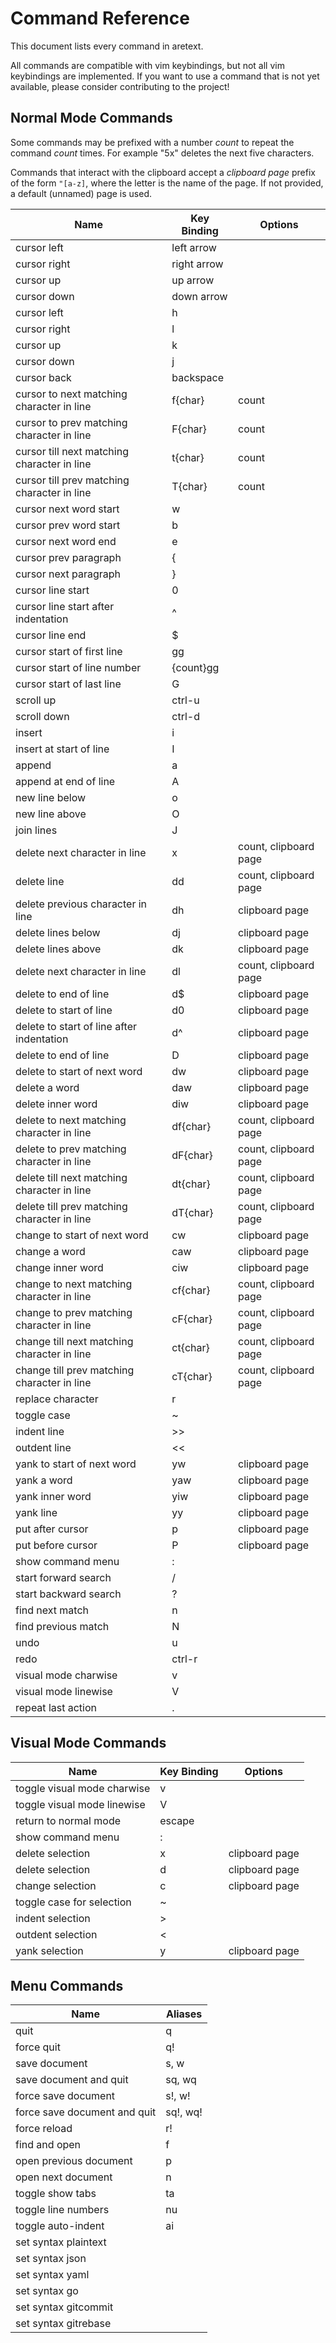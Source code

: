 Command Reference
=================

This document lists every command in aretext.

All commands are compatible with vim keybindings, but not all vim keybindings are implemented. If you want to use a command that is not yet available, please consider contributing to the project!

Normal Mode Commands
--------------------

Some commands may be prefixed with a number *count* to repeat the command *count* times. For example "5x" deletes the next five characters.

Commands that interact with the clipboard accept a *clipboard page* prefix of the form `"[a-z]`, where the letter is the name of the page. If not provided, a default (unnamed) page is used.

| Name                                        | Key Binding | Options               |
|---------------------------------------------|-------------|-----------------------|
| cursor left                                 | left arrow  |                       |
| cursor right                                | right arrow |                       |
| cursor up                                   | up arrow    |                       |
| cursor down                                 | down arrow  |                       |
| cursor left                                 | h           |                       |
| cursor right                                | l           |                       |
| cursor up                                   | k           |                       |
| cursor down                                 | j           |                       |
| cursor back                                 | backspace   |                       |
| cursor to next matching character in line   | f\{char\}   | count                 |
| cursor to prev matching character in line   | F\{char\}   | count                 |
| cursor till next matching character in line | t\{char\}   | count                 |
| cursor till prev matching character in line | T\{char\}   | count                 |
| cursor next word start                      | w           |                       |
| cursor prev word start                      | b           |                       |
| cursor next word end                        | e           |                       |
| cursor prev paragraph                       | \{          |                       |
| cursor next paragraph                       | \}          |                       |
| cursor line start                           | 0           |                       |
| cursor line start after indentation         | ^           |                       |
| cursor line end                             | $           |                       |
| cursor start of first line                  | gg          |                       |
| cursor start of line number                 | \{count\}gg |                       |
| cursor start of last line                   | G           |                       |
| scroll up                                   | ctrl-u      |                       |
| scroll down                                 | ctrl-d      |                       |
| insert                                      | i           |                       |
| insert at start of line                     | I           |                       |
| append                                      | a           |                       |
| append at end of line                       | A           |                       |
| new line below                              | o           |                       |
| new line above                              | O           |                       |
| join lines                                  | J           |                       |
| delete next character in line               | x           | count, clipboard page |
| delete line                                 | dd          | count, clipboard page |
| delete previous character in line           | dh          | clipboard page        |
| delete lines below                          | dj          | clipboard page        |
| delete lines above                          | dk          | clipboard page        |
| delete next character in line               | dl          | count, clipboard page |
| delete to end of line                       | d$          | clipboard page        |
| delete to start of line                     | d0          | clipboard page        |
| delete to start of line after indentation   | d^          | clipboard page        |
| delete to end of line                       | D           | clipboard page        |
| delete to start of next word                | dw          | clipboard page        |
| delete a word                               | daw         | clipboard page        |
| delete inner word                           | diw         | clipboard page        |
| delete to next matching character in line   | df\{char\}  | count, clipboard page |
| delete to prev matching character in line   | dF\{char\}  | count, clipboard page |
| delete till next matching character in line | dt\{char\}  | count, clipboard page |
| delete till prev matching character in line | dT\{char\}  | count, clipboard page |
| change to start of next word                | cw          | clipboard page        |
| change a word                               | caw         | clipboard page        |
| change inner word                           | ciw         | clipboard page        |
| change to next matching character in line   | cf\{char\}  | count, clipboard page |
| change to prev matching character in line   | cF\{char\}  | count, clipboard page |
| change till next matching character in line | ct\{char\}  | count, clipboard page |
| change till prev matching character in line | cT\{char\}  | count, clipboard page |
| replace character                           | r           |                       |
| toggle case                                 | ~           |                       |
| indent line                                 | >>          |                       |
| outdent line                                | \<\<        |                       |
| yank to start of next word                  | yw          | clipboard page        |
| yank a word                                 | yaw         | clipboard page        |
| yank inner word                             | yiw         | clipboard page        |
| yank line                                   | yy          | clipboard page        |
| put after cursor                            | p           | clipboard page        |
| put before cursor                           | P           | clipboard page        |
| show command menu                           | :           |                       |
| start forward search                        | /           |                       |
| start backward search                       | ?           |                       |
| find next match                             | n           |                       |
| find previous match                         | N           |                       |
| undo                                        | u           |                       |
| redo                                        | ctrl-r      |                       |
| visual mode charwise                        | v           |                       |
| visual mode linewise                        | V           |                       |
| repeat last action                          | .           |                       |

Visual Mode Commands
--------------------

| Name                        | Key Binding | Options        |
|-----------------------------|-------------|----------------|
| toggle visual mode charwise | v           |                |
| toggle visual mode linewise | V           |                |
| return to normal mode       | escape      |                |
| show command menu           | :           |                |
| delete selection            | x           | clipboard page |
| delete selection            | d           | clipboard page |
| change selection            | c           | clipboard page |
| toggle case for selection   | ~           |                |
| indent selection            | \>          |                |
| outdent selection           | \<          |                |
| yank selection              | y           | clipboard page |

Menu Commands
-------------

| Name                         | Aliases  |
|------------------------------|----------|
| quit                         | q        |
| force quit                   | q!       |
| save document                | s, w     |
| save document and quit       | sq, wq   |
| force save document          | s!, w!   |
| force save document and quit | sq!, wq! |
| force reload                 | r!       |
| find and open                | f        |
| open previous document       | p        |
| open next document           | n        |
| toggle show tabs             | ta       |
| toggle line numbers          | nu       |
| toggle auto-indent           | ai       |
| set syntax plaintext         |          |
| set syntax json              |          |
| set syntax yaml              |          |
| set syntax go                |          |
| set syntax gitcommit         |          |
| set syntax gitrebase         |          |
